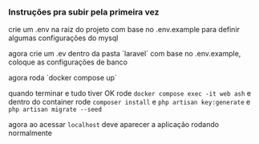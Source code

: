 ### Instruções pra subir pela primeira vez

crie um .env na raiz do projeto com base no .env.example para definir algumas configurações do mysql

agora crie um .ev dentro da pasta ´laravel´ com base no .env.example, coloque as configurações de banco

agora roda ´docker compose up´

quando terminar e tudo tiver OK rode `docker compose exec -it web ash` e dentro do container rode `composer install` e `php artisan key:generate` e `php artisan migrate --seed`

agora ao acessar `localhost` deve aparecer a aplicação rodando normalmente

